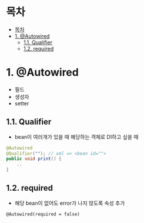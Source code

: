 # 목차
- [목차](#목차)
- [1. @Autowired](#1-autowired)
  - [1.1. Qualifier](#11-qualifier)
  - [1.2. required](#12-required)


# 1. @Autowired

- 필드
- 생성자
- setter

## 1.1. Qualifier

- bean이 여러개가 있을 때 해당하는 객체로 DI하고 싶을 때
```java
@Autowired
@Qualifier(""); // xml => <bean id="">
public void print() {
    ..
}
```


## 1.2. required
- 해당 bean이 없어도 error가 나지 않도록 속성 추가
```
@Autowired(required = false)
```